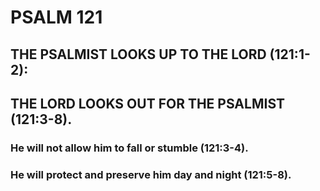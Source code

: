 ---
---
# PSALM 121 
## THE PSALMIST LOOKS UP TO THE LORD (121:1-2): 
## THE LORD LOOKS OUT FOR THE PSALMIST (121:3-8). 
###  He will not allow him to fall or stumble (121:3-4). 
###  He will protect and preserve him day and night (121:5-8). 
